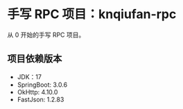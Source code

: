 # 手写 RPC 项目：knqiufan-rpc

从 0 开始的手写 RPC 项目。

## 项目依赖版本

* JDK：17
* SpringBoot: 3.0.6
* OkHttp: 4.10.0
* FastJson: 1.2.83